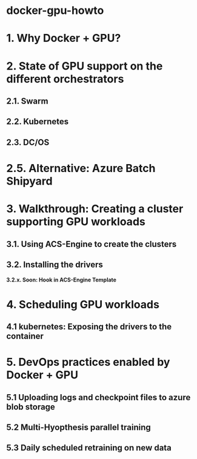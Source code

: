 # docker-gpu-howto

# 1. Why Docker + GPU?

# 2. State of GPU support on the different orchestrators 
## 2.1. Swarm 
## 2.2. Kubernetes  
## 2.3. DC/OS  
  
# 2.5. Alternative: Azure Batch Shipyard 

# 3. Walkthrough: Creating a cluster supporting GPU workloads
## 3.1. Using ACS-Engine to create the clusters
## 3.2. Installing the drivers
#### 3.2.x. Soon: Hook in ACS-Engine Template

# 4. Scheduling GPU workloads
## 4.1 kubernetes: Exposing the drivers to the container
  
# 5. DevOps practices enabled by Docker + GPU
## 5.1 Uploading logs and checkpoint files to azure blob storage
## 5.2 Multi-Hyopthesis parallel training
## 5.3 Daily scheduled retraining on new data
